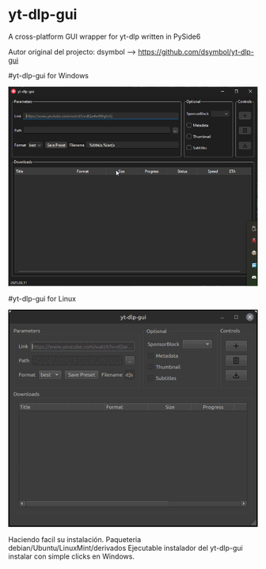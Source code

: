 # yt-dlp-gui
A cross-platform GUI wrapper for yt-dlp written in PySide6

Autor original del projecto: dsymbol --> https://github.com/dsymbol/yt-dlp-gui

#yt-dlp-gui for Windows

![Screenshot yt-dlp-gui for Windows](https://github.com/javiermisol/yt-dlp-gui/blob/main/yt-dlp-gui_IIh3zdoGPn.png)

#yt-dlp-gui for Linux

![Screenshot yt-dlp-gui for Linux](https://github.com/javiermisol/yt-dlp-gui/blob/main/yt-dlp-gui_001.png)


Haciendo facil su instalación.
Paqueteria debian/Ubuntu/LinuxMint/derivados
Ejecutable instalador del yt-dlp-gui instalar con simple clicks en Windows.
